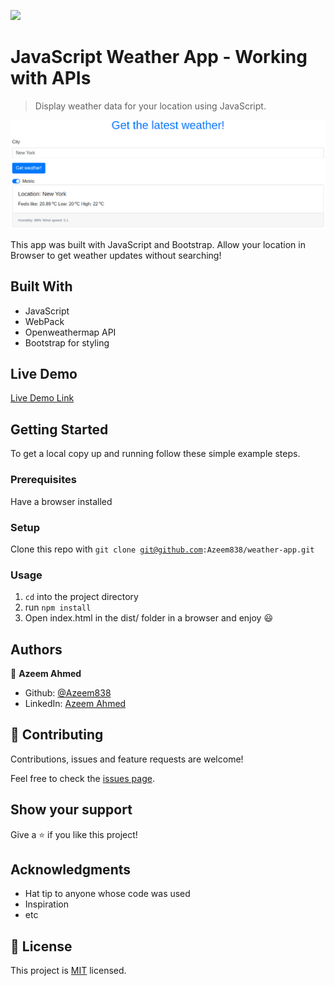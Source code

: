 ![](https://img.shields.io/badge/Microverse-blueviolet)

# JavaScript Weather App - Working with APIs

> Display weather data for your location using JavaScript.

![screenshot](./weather-app-screenshot.png)

This app was built with JavaScript and Bootstrap. Allow your location in Browser to get weather updates without searching!

## Built With

- JavaScript
- WebPack
- Openweathermap API
- Bootstrap for styling

## Live Demo

[Live Demo Link](https://rawcdn.githack.com/Azeem838/weather-app/1562dcf2bde0697fc66926035471d9d7c13f5b4f/dist/index.html)

## Getting Started

To get a local copy up and running follow these simple example steps.

### Prerequisites

Have a browser installed

### Setup

Clone this repo with <code>git clone git@github.com:Azeem838/weather-app.git</code>

### Usage

1. <code>cd</code> into the project directory
2. run <code>npm install</code>
3. Open index.html in the dist/ folder in a browser and enjoy :smiley:

## Authors

:bust_in_silhouette: **Azeem Ahmed**

- Github: [@Azeem838](https://github.com/Azeem838)
- LinkedIn: [Azeem Ahmed](www.linkedin.com/in/azeemmahmed)

## 🤝 Contributing

Contributions, issues and feature requests are welcome!

Feel free to check the [issues page](https://github.com/Azeem838/restaurant-page/issues).

## Show your support

Give a ⭐️ if you like this project!

## Acknowledgments

- Hat tip to anyone whose code was used
- Inspiration
- etc

## 📝 License

This project is [MIT](lic.url) licensed.
